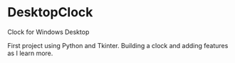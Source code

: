 # DesktopClock
Clock for Windows Desktop

First project using Python and Tkinter.  Building a clock and adding features as I learn more.
